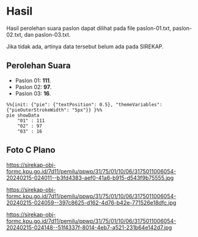# Hasil

Hasil perolehan suara paslon dapat dilihat pada file paslon-01.txt, paslon-02.txt, dan paslon-03.txt.

Jika tidak ada, artinya data tersebut belum ada pada SIREKAP.

## Perolehan Suara

 * Paslon 01: **111**.
 * Paslon 02: **97**.
 * Paslon 03: **16**.

```mermaid
%%{init: {"pie": {"textPosition": 0.5}, "themeVariables": {"pieOuterStrokeWidth": "5px"}} }%%
pie showData
    "01" : 111
    "02" : 97
    "03" : 16
```
## Foto C Plano

https://sirekap-obj-formc.kpu.go.id/7d11/pemilu/ppwp/31/75/01/10/06/3175011006054-20240215-024011--b3fd4383-aef0-41a6-b915-d543f9b75555.jpg

https://sirekap-obj-formc.kpu.go.id/7d11/pemilu/ppwp/31/75/01/10/06/3175011006054-20240215-024059--397c8625-d162-4d76-b42e-771526e18dfc.jpg

https://sirekap-obj-formc.kpu.go.id/7d11/pemilu/ppwp/31/75/01/10/06/3175011006054-20240215-024148--51f4337f-8014-4eb7-a521-231b64e142d7.jpg
